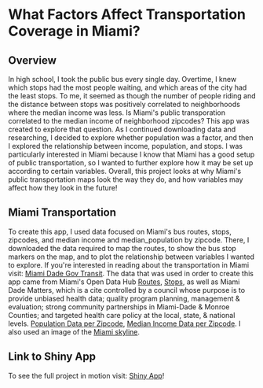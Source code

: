 # What Factors Affect Transportation Coverage in Miami?

## Overview
In high school, I took the public bus every single day. Overtime, I knew which stops had the most people waiting, and which areas of the city had the least stops. To me, it seemed as though the number of people riding and the distance between stops was positively correlated to neighborhoods where the median income was less. Is Miami's public transporation correlated to the median income of neighborhood zipcodes? This app was created to explore that question. As I continued downloading data and researching, I decided to explore whether population was a factor, and then I explored the relationship between income, population, and stops. I was particularly interested in Miami because I know that Miami has a good setup of public transportation, so I wanted to further explore how it may be set up according to certain variables. Overall, this project looks at why Miami's public transportation maps look the way they do, and how variables may affect how they look in the future!

## Miami Transportation

To create this app, I used data focused on Miami's bus routes, stops, zipcodes, and median income and median_population by zipcode. There, I downloaded the data required to map the routes, to show the bus stop markers on the map, and to plot the relationship between variables I wanted to explore. If you're interested in reading about the transportation in Miami visit: [Miami Dade Gov Transit](https://www.miamidade.gov/transit/ ). The data that was used in order to create this app came from Miami's Open Data Hub [Routes](http://gis-mdc.opendata.arcgis.com/datasets/bus-route), [Stops](http://gis-mdc.opendata.arcgis.com/datasets/bus-stop), as well as Miami Dade Matters, which is a cite controlled by a council whose purpose is to provide unbiased health data; quality program planning, management & evaluation; strong community partnerships in Miami-Dade & Monroe Counties; and targeted health care policy at the local, state, & national levels. [Population Data per Zipcode](http://www.miamidadematters.org/demographicdata/index/view?id=1469&localeTypeId=3), [Median Income Data per Zipcode](http://www.miamidadematters.org/?module=demographicdata&controller=index&action=view&localeId=0&localeTypeId=3&tagFilter=0&id=2419). I also used an image of the [Miami skyline](https://twitter.com/volvoshine/status/1060336025661259776). 


## Link to Shiny App 

To see the full project in motion visit: [Shiny App](https://sara-kvaska.shinyapps.io/Miami_Transportation/)!
